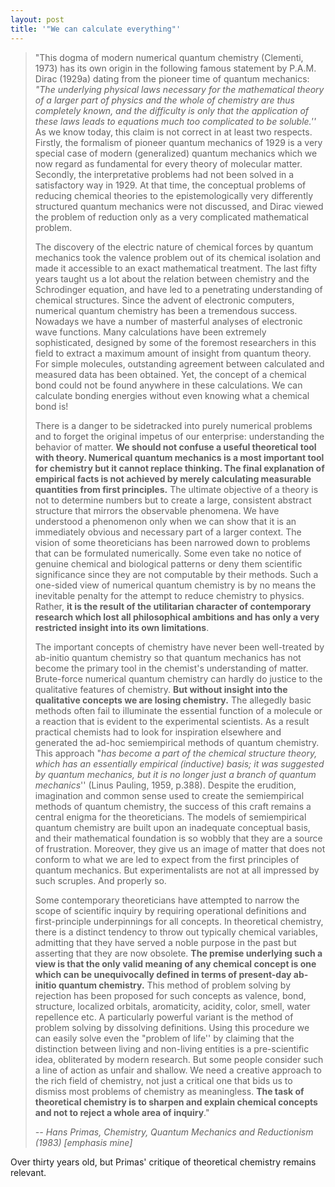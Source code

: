 ```yaml
--- 
layout: post 
title: '"We can calculate everything"' 
---
```


> "This dogma of modern numerical quantum chemistry (Clementi, 1973) has its own origin in the following famous statement by P.A.M. Dirac (1929a) dating from the pioneer time of quantum mechanics: _"The underlying physical laws necessary for the mathematical theory of a larger part of physics and the whole of chemistry are thus completely known, and the difficulty is only that the application of these laws leads to equations much too complicated to be soluble.''_ As we know today, this claim is not correct in at least two respects. Firstly, the formalism of pioneer quantum mechanics of 1929 is a very special case of modern (generalized) quantum mechanics which we now regard as fundamental for every theory of molecular matter. Secondly, the interpretative problems had not been solved in a satisfactory way in 1929. At that time, the conceptual problems of reducing chemical theories to the epistemologically very differently structured quantum mechanics were not discussed, and Dirac viewed the problem of reduction only as a very complicated mathematical problem.
> 
> The discovery of the electric nature of chemical forces by quantum mechanics took the valence problem out of its chemical isolation and made it accessible to an exact mathematical treatment. The last fifty years taught us a lot about the relation between chemistry and the Schrodinger equation, and have led to a penetrating understanding of chemical structures. Since the advent of electronic computers, numerical quantum chemistry has been a tremendous success. Nowadays we have a number of masterful analyses of electronic wave functions. Many calculations have been extremely sophisticated, designed by some of the foremost researchers in this field to extract a maximum amount of insight from quantum theory. For simple molecules, outstanding agreement between calculated and measured data has been obtained. Yet, the concept of a chemical bond could not be found anywhere in these calculations. We can calculate bonding energies without even knowing what a chemical bond is!
> 
> There is a danger to be sidetracked into purely numerical problems and to forget the original impetus of our enterprise: understanding the behavior of matter. **We should not confuse a useful theoretical tool with theory. Numerical quantum mechanics is a most important tool for chemistry but it cannot replace thinking. The final explanation of empirical facts is not achieved by merely calculating measurable quantities from first principles.** The ultimate objective of a theory is not to determine numbers but to create a large, consistent abstract structure that mirrors the observable phenomena. We have understood a phenomenon only when we can show that it is an immediately obvious and necessary part of a larger context. The vision of some theoreticians has been narrowed down to problems that can be formulated numerically. Some even take no notice of genuine chemical and biological patterns or deny them scientific significance since they are not computable by their methods. Such a one-sided view of numerical quantum chemistry is by no means the inevitable penalty for the attempt to reduce chemistry to physics. Rather, **it is the result of the utilitarian character of contemporary research which lost all philosophical ambitions and has only a very restricted insight into its own limitations**.
> 
> The important concepts of chemistry have never been well-treated by ab-initio quantum chemistry so that quantum mechanics has not become the primary tool in the chemist's understanding of matter. Brute-force numerical quantum chemistry can hardly do justice to the qualitative features of chemistry. **But without insight into the qualitative concepts we are losing chemistry.** The allegedly basic methods often fail to illuminate the essential function of a molecule or a reaction that is evident to the experimental scientists. As a result practical chemists had to look for inspiration elsewhere and generated the ad-hoc semiempirical methods of quantum chemistry. This approach "_has become a part of the chemical structure theory, which has an essentially empirical (inductive) basis; it was suggested by quantum mechanics, but it is no longer just a branch of quantum mechanics_'' (Linus Pauling, 1959, p.388). Despite the&nbsp;erudition, imagination and common sense used to create the semiempirical methods of quantum chemistry, the success of this craft remains a central enigma for the theoreticians. The models of semiempirical quantum chemistry are built upon an inadequate conceptual basis, and their mathematical foundation is so wobbly that they are a source of frustration. Moreover, they give us an image of matter that does not conform to what we are led to expect from the first principles of quantum mechanics. But experimentalists are not at all impressed by such scruples. And properly so.
> 
> Some contemporary theoreticians have attempted to narrow the scope of scientific inquiry by requiring operational definitions and first-principle underpinnings for all concepts. In theoretical chemistry, there is a distinct tendency to throw out typically chemical variables, admitting that they have served a noble purpose in the past but asserting that they are now obsolete. **The premise underlying such a view is that the only valid meaning of any chemical concept is one which can be unequivocally defined in terms of present-day ab-initio quantum chemistry.** This method of problem solving by rejection has been proposed for such concepts as valence, bond, structure, localized orbitals, aromaticity, acidity, color, smell, water repellence etc. A particularly powerful variant is the method of problem solving by dissolving definitions. Using this procedure we can easily solve even the "problem of life'' by claiming that the distinction between living and non-living entities is a pre-scientific idea, obliterated by modern research. But some people consider such a line of action as unfair and shallow. We need a creative approach to the rich field of chemistry, not just a critical one that bids us to dismiss most problems of chemistry as meaningless. **The task of theoretical chemistry is to sharpen and explain chemical concepts and not to reject a whole area of inquiry**."
> 
> _-- Hans Primas, Chemistry, Quantum Mechanics and Reductionism (1983) [emphasis mine]_

Over thirty years old, but Primas' critique of theoretical chemistry remains relevant.

